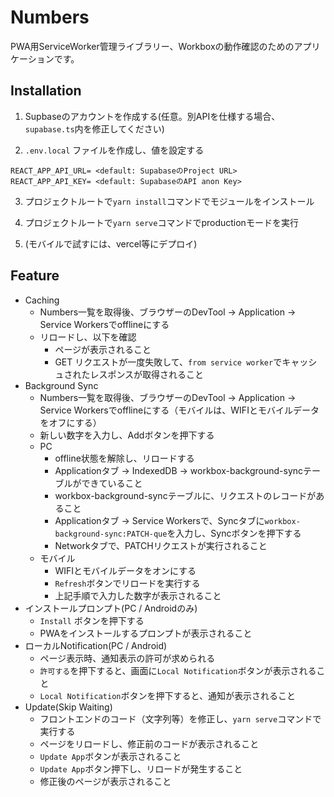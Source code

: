 # Numbers

PWA用ServiceWorker管理ライブラリー、Workboxの動作確認のためのアプリケーションです。

## Installation

1. Supbaseのアカウントを作成する(任意。別APIを仕様する場合、`supabase.ts`内を修正してください)

2. `.env.local` ファイルを作成し、値を設定する

```
REACT_APP_API_URL= <default: SupabaseのProject URL>
REACT_APP_API_KEY= <default: SupabaseのAPI anon Key>
```

3. プロジェクトルートで`yarn install`コマンドでモジュールをインストール

4. プロジェクトルートで`yarn serve`コマンドでproductionモードを実行

5. (モバイルで試すには、vercel等にデプロイ)

## Feature

- Caching
  - Numbers一覧を取得後、ブラウザーのDevTool → Application → Service Workersでofflineにする
  - リロードし、以下を確認
    - ページが表示されること
    - GET リクエストが一度失敗して、`from service worker`でキャッシュされたレスポンスが取得されること
- Background Sync
  - Numbers一覧を取得後、ブラウザーのDevTool → Application → Service Workersでofflineにする（モバイルは、WIFIとモバイルデータをオフにする）
  - 新しい数字を入力し、Addボタンを押下する
  - PC
    - offline状態を解除し、リロードする
    - Applicationタブ → IndexedDB → workbox-background-syncテーブルができていること
    - workbox-background-syncテーブルに、リクエストのレコードがあること
    - Applicationタブ → Service Workersで、Syncタブに`workbox-background-sync:PATCH-que`を入力し、Syncボタンを押下する
    - Networkタブで、PATCHリクエストが実行されること
  - モバイル
    - WIFIとモバイルデータをオンにする
    - `Refresh`ボタンでリロードを実行する
    - 上記手順で入力した数字が表示されること
- インストールプロンプト(PC / Androidのみ)
  - `Install` ボタンを押下する
  - PWAをインストールするプロンプトが表示されること
- ローカルNotification(PC / Android)
  - ページ表示時、通知表示の許可が求められる
  - `許可する`を押下すると、画面に`Local Notification`ボタンが表示されること
  - `Local Notification`ボタンを押下すると、通知が表示されること
- Update(Skip Waiting)
  - フロントエンドのコード（文字列等）を修正し、`yarn serve`コマンドで実行する
  - ページをリロードし、修正前のコードが表示されること
  - `Update App`ボタンが表示されること
  - `Update App`ボタン押下し、リロードが発生すること
  - 修正後のページが表示されること

